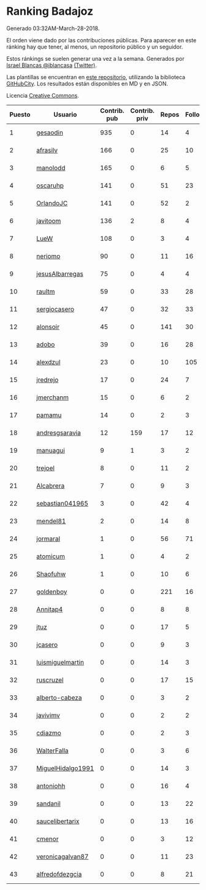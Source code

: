 # Ranking Badajoz

Generado 03:32AM-March-28-2018.

El orden viene dado por las contribuciones públicas. Para aparecer en este ránking hay que tener, al menos, un repositorio público y un seguidor.

Estos ránkings se suelen generar una vez a la semana. Generados por [Israel Blancas @iblancasa](https://github.com/iblancasa/) [(Twitter)](https://twitter.com/iblancasa).

Las plantillas se encuentran en [este repositorio](https://github.com/iblancasa/GH-Spanish-Ranking), utilizando la biblioteca [GitHubCity](https://github.com/iblancasa/GitHubCity). Los resultados están disponibles en MD y en JSON.

Licencia [Creative Commons](https://creativecommons.org/licenses/by/4.0/).

| Puesto   |  Usuario  | Contrib. pub | Contrib. priv |Repos| Followers | Desde |  Avatar  |
|----------|-----------|--------------|---------------|-----|-----------|-------|----------|
|1|[gesaodin](https://github.com/gesaodin)|935|0|14|4|2015-03-13|![gesaodin](https://avatars2.githubusercontent.com/u/11463651)|
|2|[afrasilv](https://github.com/afrasilv)|166|0|25|10|2014-10-15|![afrasilv](https://avatars2.githubusercontent.com/u/9256924)|
|3|[manolodd](https://github.com/manolodd)|165|0|6|5|2013-08-08|![manolodd](https://avatars1.githubusercontent.com/u/5189679)|
|4|[oscaruhp](https://github.com/oscaruhp)|141|0|51|23|2011-06-18|![oscaruhp](https://avatars0.githubusercontent.com/u/859116)|
|5|[OrlandoJC](https://github.com/OrlandoJC)|141|0|52|2|2016-04-15|![OrlandoJC](https://avatars1.githubusercontent.com/u/18491737)|
|6|[javitoom](https://github.com/javitoom)|136|2|8|4|2015-09-16|![javitoom](https://avatars2.githubusercontent.com/u/14310769)|
|7|[LueW](https://github.com/LueW)|108|0|3|4|2016-07-06|![LueW](https://avatars0.githubusercontent.com/u/20323507)|
|8|[neriomo](https://github.com/neriomo)|90|0|11|16|2015-01-17|![neriomo](https://avatars1.githubusercontent.com/u/10569358)|
|9|[jesusAlbarregas](https://github.com/jesusAlbarregas)|75|0|4|4|2015-11-05|![jesusAlbarregas](https://avatars3.githubusercontent.com/u/15678914)|
|10|[raultm](https://github.com/raultm)|59|0|33|28|2011-03-09|![raultm](https://avatars3.githubusercontent.com/u/659494)|
|11|[sergiocasero](https://github.com/sergiocasero)|47|0|32|33|2015-02-03|![sergiocasero](https://avatars1.githubusercontent.com/u/10833202)|
|12|[alonsoir](https://github.com/alonsoir)|45|0|141|30|2012-09-23|![alonsoir](https://avatars1.githubusercontent.com/u/2405946)|
|13|[adobo](https://github.com/adobo)|39|0|16|28|2011-05-09|![adobo](https://avatars1.githubusercontent.com/u/776565)|
|14|[alexdzul](https://github.com/alexdzul)|23|0|10|105|2012-06-29|![alexdzul](https://avatars2.githubusercontent.com/u/1907359)|
|15|[jredrejo](https://github.com/jredrejo)|17|0|24|7|2011-08-27|![jredrejo](https://avatars2.githubusercontent.com/u/1008178)|
|16|[jmerchanm](https://github.com/jmerchanm)|15|0|6|2|2016-01-10|![jmerchanm](https://avatars2.githubusercontent.com/u/16636179)|
|17|[pamamu](https://github.com/pamamu)|14|0|2|3|2014-11-19|![pamamu](https://avatars0.githubusercontent.com/u/9834603)|
|18|[andresgsaravia](https://github.com/andresgsaravia)|12|159|17|12|2011-06-13|![andresgsaravia](https://avatars1.githubusercontent.com/u/847815)|
|19|[manuagui](https://github.com/manuagui)|9|1|3|2|2013-05-09|![manuagui](https://avatars0.githubusercontent.com/u/4390275)|
|20|[trejoel](https://github.com/trejoel)|8|0|11|2|2014-12-05|![trejoel](https://avatars2.githubusercontent.com/u/10090873)|
|21|[Alcabrera](https://github.com/Alcabrera)|7|0|9|3|2017-02-23|![Alcabrera](https://avatars0.githubusercontent.com/u/25983224)|
|22|[sebastian041965](https://github.com/sebastian041965)|3|0|42|4|2013-10-07|![sebastian041965](https://avatars1.githubusercontent.com/u/5628346)|
|23|[mendel81](https://github.com/mendel81)|2|0|14|8|2012-07-18|![mendel81](https://avatars3.githubusercontent.com/u/1996771)|
|24|[jormaral](https://github.com/jormaral)|1|0|56|71|2011-06-03|![jormaral](https://avatars1.githubusercontent.com/u/827073)|
|25|[atomicum](https://github.com/atomicum)|1|0|4|2|2014-01-13|![atomicum](https://avatars1.githubusercontent.com/u/6386399)|
|26|[Shaofuhw](https://github.com/Shaofuhw)|1|0|10|6|2015-12-11|![Shaofuhw](https://avatars3.githubusercontent.com/u/16259768)|
|27|[goldenboy](https://github.com/goldenboy)|0|0|221|16|2009-05-27|![goldenboy](https://avatars0.githubusercontent.com/u/89311)|
|28|[Annitap4](https://github.com/Annitap4)|0|0|8|8|2010-08-30|![Annitap4](https://avatars1.githubusercontent.com/u/381260)|
|29|[jtuz](https://github.com/jtuz)|0|0|17|5|2011-12-01|![jtuz](https://avatars2.githubusercontent.com/u/1232719)|
|30|[jcasero](https://github.com/jcasero)|0|0|9|3|2012-05-06|![jcasero](https://avatars3.githubusercontent.com/u/1710851)|
|31|[luismiguelmartin](https://github.com/luismiguelmartin)|0|0|14|3|2012-07-07|![luismiguelmartin](https://avatars1.githubusercontent.com/u/1935342)|
|32|[ruscruzel](https://github.com/ruscruzel)|0|0|17|15|2013-07-09|![ruscruzel](https://avatars3.githubusercontent.com/u/4977448)|
|33|[alberto-cabeza](https://github.com/alberto-cabeza)|0|0|3|2|2013-12-19|![alberto-cabeza](https://avatars2.githubusercontent.com/u/6225528)|
|34|[javivimv](https://github.com/javivimv)|0|0|2|2|2014-02-17|![javivimv](https://avatars2.githubusercontent.com/u/6708850)|
|35|[cdiazmo](https://github.com/cdiazmo)|0|0|2|3|2014-09-23|![cdiazmo](https://avatars0.githubusercontent.com/u/8872502)|
|36|[WalterFalla](https://github.com/WalterFalla)|0|0|3|6|2015-02-10|![WalterFalla](https://avatars3.githubusercontent.com/u/10943040)|
|37|[MiguelHidalgo1991](https://github.com/MiguelHidalgo1991)|0|0|14|3|2015-02-03|![MiguelHidalgo1991](https://avatars2.githubusercontent.com/u/10829078)|
|38|[antoniohh](https://github.com/antoniohh)|0|0|16|4|2016-02-03|![antoniohh](https://avatars1.githubusercontent.com/u/17055656)|
|39|[sandanil](https://github.com/sandanil)|0|0|13|22|2016-10-07|![sandanil](https://avatars1.githubusercontent.com/u/22678110)|
|40|[saucelibertarix](https://github.com/saucelibertarix)|0|0|13|16|2016-10-07|![saucelibertarix](https://avatars1.githubusercontent.com/u/22678042)|
|41|[cmenor](https://github.com/cmenor)|0|0|3|12|2016-10-07|![cmenor](https://avatars3.githubusercontent.com/u/22678047)|
|42|[veronicagalvan87](https://github.com/veronicagalvan87)|0|0|11|23|2016-10-07|![veronicagalvan87](https://avatars0.githubusercontent.com/u/22678056)|
|43|[alfredofdezgcia](https://github.com/alfredofdezgcia)|0|0|8|21|2016-11-08|![alfredofdezgcia](https://avatars2.githubusercontent.com/u/23337512)|
